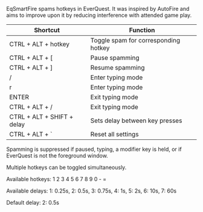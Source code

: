 EqSmartFire spams hotkeys in EverQuest. It was inspired by AutoFire and aims to improve upon it by reducing 
interference with attended game play.

| Shortcut                   | Function                             |
|----------------------------|--------------------------------------|
| CTRL + ALT + hotkey        | Toggle spam for corresponding hotkey |
| CTRL + ALT + [             | Pause spamming                       |
| CTRL + ALT + ]             | Resume spamming                      |
| /                          | Enter typing mode                    |
| r                          | Enter typing mode                    |
| ENTER                      | Exit typing mode                     |
| CTRL + ALT + /             | Exit typing mode                     |
| CTRL + ALT + SHIFT + delay | Sets delay between key presses       |
| CTRL + ALT + `             | Reset all settings                   |

Spamming is suppressed if paused, typing, a modifier key is held, or if EverQuest is not the foreground window.

Multiple hotkeys can be toggled simultaneously.

Available hotkeys: 1 2 3 4 5 6 7 8 9 0 - =

Available delays: 1: 0.25s, 2: 0.5s, 3: 0.75s, 4: 1s, 5: 2s, 6: 10s, 7: 60s

Default delay: 2: 0.5s
